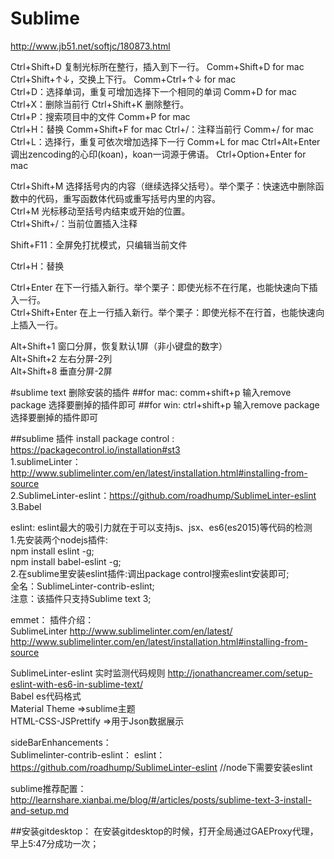 # Sublime
http://www.jb51.net/softjc/180873.html

Ctrl+Shift+D 复制光标所在整行，插入到下一行。  Comm+Shift+D   for mac   
Ctrl+Shift+↑↓，交换上下行。  Comm+Ctrl+↑↓️  for mac   
Ctrl+D：选择单词，重复可增加选择下一个相同的单词   Comm+D   for mac   
Ctrl+X：删除当前行  Ctrl+Shift+K 删除整行。  
Ctrl+P：搜索项目中的文件    Comm+P  for mac   
Ctrl+H：替换  Comm+Shift+F  for mac
Ctrl+/：注释当前行  Comm+/  for mac 
Ctrl+L：选择行，重复可依次增加选择下一行  Comm+L  for mac
Ctrl+Alt+Enter 调出zencoding的心印(koan)，koan一词源于佛语。  Ctrl+Option+Enter  for mac   

Ctrl+Shift+M 选择括号内的内容（继续选择父括号）。举个栗子：快速选中删除函数中的代码，重写函数体代码或重写括号内里的内容。  
Ctrl+M 光标移动至括号内结束或开始的位置。  
Ctrl+Shift+/：当前位置插入注释  

Shift+F11：全屏免打扰模式，只编辑当前文件  

Ctrl+H：替换  

Ctrl+Enter 在下一行插入新行。举个栗子：即使光标不在行尾，也能快速向下插入一行。  
Ctrl+Shift+Enter 在上一行插入新行。举个栗子：即使光标不在行首，也能快速向上插入一行。  

Alt+Shift+1 窗口分屏，恢复默认1屏（非小键盘的数字）  
Alt+Shift+2 左右分屏-2列  
Alt+Shift+8 垂直分屏-2屏  

#sublime text 删除安装的插件
##for mac:
comm+shift+p 输入remove package 选择要删掉的插件即可
##for win:
ctrl+shift+p 输入remove package 选择要删掉的插件即可

##sublime 插件
install package control : https://packagecontrol.io/installation#st3    
1.sublimeLinter：http://www.sublimelinter.com/en/latest/installation.html#installing-from-source    
2.SublimeLinter-eslint：https://github.com/roadhump/SublimeLinter-eslint    
3.Babel   

eslint: eslint最大的吸引力就在于可以支持js、jsx、es6(es2015)等代码的检测     
1.先安装两个nodejs插件:    
  npm install eslint -g;   
  npm install babel-eslint -g;    
2.在sublime里安装eslint插件:调出package control搜索eslint安装即可;     
  全名：SublimeLinter-contrib-eslint;    
  注意：该插件只支持Sublime text 3;     

emmet： 
插件介绍：    
SublimeLinter    http://www.sublimelinter.com/en/latest/   
http://www.sublimelinter.com/en/latest/installation.html#installing-from-source  

SublimeLinter-eslint  实时监测代码规则  http://jonathancreamer.com/setup-eslint-with-es6-in-sublime-text/   
Babel  es代码格式  
Material Theme  =>sublime主题  
HTML-CSS-JSPrettify  =>用于Json数据展示  

sideBarEnhancements：  
Sublimelinter-contrib-eslint： 
eslint：https://github.com/roadhump/SublimeLinter-eslint   //node下需要安装eslint

sublime推荐配置：http://learnshare.xianbai.me/blog/#/articles/posts/sublime-text-3-install-and-setup.md

##安装gitdesktop：
在安装gitdesktop的时候，打开全局通过GAEProxy代理，早上5:47分成功一次；
